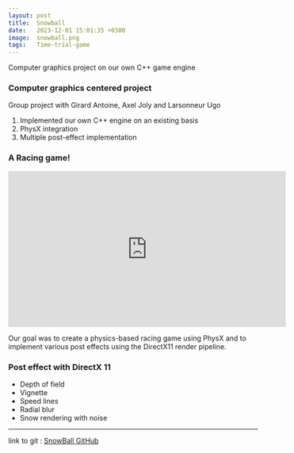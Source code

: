 ```yaml
---
layout: post
title:  Snowball
date:   2023-12-01 15:01:35 +0300
image:  snowball.png
tags:   Time-trial-game
---
```

Computer graphics project on our own C++ game engine

### Computer graphics centered project

Group project with Girard Antoine, Axel Joly and Larsonneur Ugo

1. Implemented our own C++ engine on an existing basis
2. PhysX integration 
3. Multiple post-effect implementation

### A Racing game!

<iframe width="560" height="315" src="https://www.youtube-nocookie.com/embed/ugU6kGd7W9Q?si=Ow-N_d9PDPPcq8c2&rel=0" title="YouTube video player" frameborder="0" allow="accelerometer; autoplay; clipboard-write; encrypted-media; gyroscope; picture-in-picture; web-share" referrerpolicy="strict-origin-when-cross-origin" allowfullscreen></iframe>

Our goal was to create a physics-based racing game using PhysX and to implement various post effects using the DirectX11 render pipeline.

### Post effect with DirectX 11

* Depth of field
* Vignette 
* Speed lines
* Radial blur
* Snow rendering with noise

---

link to git :
<a href="https://github.com/Paul-Lardiere/Project_Snowball">SnowBall GitHub</a>
